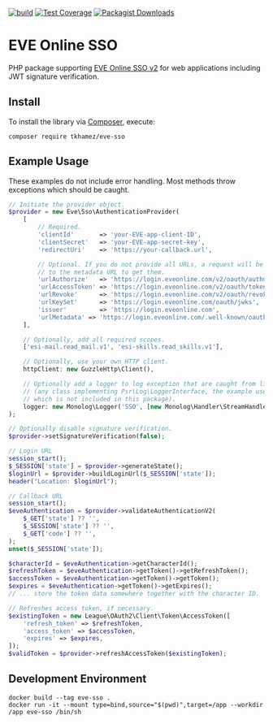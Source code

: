 [![build](https://github.com/tkhamez/eve-sso-php/workflows/test/badge.svg)](https://github.com/tkhamez/eve-sso-php/actions)
[![Test Coverage](https://api.codeclimate.com/v1/badges/d607d04898a6f8500b99/test_coverage)](https://codeclimate.com/github/tkhamez/eve-sso-php/test_coverage)
[![Packagist Downloads](https://img.shields.io/packagist/dt/tkhamez/eve-sso)](https://packagist.org/packages/tkhamez/eve-sso)

# EVE Online SSO

PHP package supporting [EVE Online SSO v2](https://developers.eveonline.com/docs/services/sso/) 
for web applications including JWT signature verification.

## Install

To install the library via [Composer](http://getcomposer.org/), execute:

```shell
composer require tkhamez/eve-sso
```

## Example Usage

These examples do not include error handling. Most methods throw exceptions which should be caught.

```php
// Initiate the provider object.
$provider = new Eve\Sso\AuthenticationProvider(
    [
        // Required.
        'clientId'       => 'your-EVE-app-client-ID',
        'clientSecret'   => 'your-EVE-app-secret-key',
        'redirectUri'    => 'https://your-callback.url',

        // Optional. If you do not provide all URLs, a request will be made
        // to the metadata URL to get them.
        'urlAuthorize'   => 'https://login.eveonline.com/v2/oauth/authorize',
        'urlAccessToken' => 'https://login.eveonline.com/v2/oauth/token',
        'urlRevoke'      => 'https://login.eveonline.com/v2/oauth/revoke',
        'urlKeySet'      => 'https://login.eveonline.com/oauth/jwks',
        'issuer'         => 'https://login.eveonline.com',
        'urlMetadata' => 'https://login.eveonline.com/.well-known/oauth-authorization-server',
    ],

    // Optionally, add all required scopes.
    ['esi-mail.read_mail.v1', 'esi-skills.read_skills.v1'],

    // Optionally, use your own HTTP client.
    httpClient: new GuzzleHttp\Client(),

    // Optionally add a logger to log exception that are caught from libraries
    // (any class implementing Psr\Log\LoggerInterface, the example uses monolog/monolog
    // which is not included in this package).
    logger: new Monolog\Logger('SSO', [new Monolog\Handler\StreamHandler('/path/to/logfile')])
);

// Optionally disable signature verification.
$provider->setSignatureVerification(false);
```

```php
// Login URL
session_start();
$_SESSION['state'] = $provider->generateState();
$loginUrl = $provider->buildLoginUrl($_SESSION['state']);
header("Location: $loginUrl");
```

```php
// Callback URL
session_start();
$eveAuthentication = $provider->validateAuthenticationV2(
    $_GET['state'] ?? '', 
    $_SESSION['state'] ?? '', 
    $_GET['code'] ?? '',
);
unset($_SESSION['state']);

$characterId = $eveAuthentication->getCharacterId();
$refreshToken = $eveAuthentication->getToken()->getRefreshToken();
$accessToken = $eveAuthentication->getToken()->getToken();
$expires = $eveAuthentication->getToken()->getExpires();
// ... store the token data somewhere together with the character ID.
```

```php
// Refreshes access token, if necessary.
$existingToken = new League\OAuth2\Client\Token\AccessToken([
    'refresh_token' => $refreshToken,
    'access_token' => $accessToken,
    'expires' => $expires,
]);
$validToken = $provider->refreshAccessToken($existingToken);
```

## Development Environment

```shell
docker build --tag eve-sso .
docker run -it --mount type=bind,source="$(pwd)",target=/app --workdir /app eve-sso /bin/sh
```
